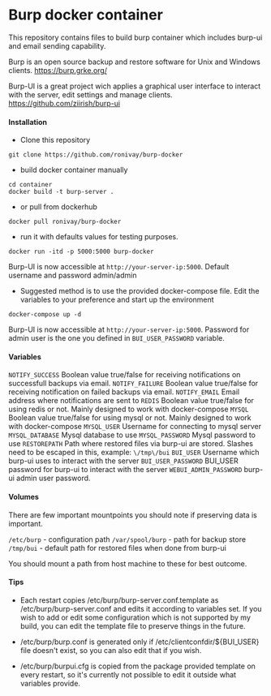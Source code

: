 # Burp docker container

This repository contains files to build burp container which includes burp-ui and email sending capability.

Burp is an open source backup and restore software for Unix and Windows clients.
https://burp.grke.org/

Burp-UI is a great project wich applies a graphical user interface to interact with the server, edit settings and manage clients.
https://github.com/ziirish/burp-ui

#### Installation

- Clone this repository
```
git clone https://github.com/ronivay/burp-docker
```

- build docker container manually

```
cd container
docker build -t burp-server .
```

- or pull from dockerhub

```
docker pull ronivay/burp-docker
```

- run it with defaults values for testing purposes. 

```
docker run -itd -p 5000:5000 burp-docker
```

Burp-UI is now accessible at `http://your-server-ip:5000`. Default username and password admin/admin

- Suggested method is to use the provided docker-compose file. Edit the variables to your preference and start up the environment

```
docker-compose up -d
```
Burp-UI is now accessible at `http://your-server-ip:5000`. Password for admin user is the one you defined in `BUI_USER_PASSWORD` variable.

#### Variables

`NOTIFY_SUCCESS` 
Boolean value true/false for receiving notifications on successfull backups via email. 
`NOTIFY_FAILURE`
Boolean value true/false for receiving notification on failed backups via email.
`NOTIFY_EMAIL`
Email address where notifications are sent to
`REDIS`
Boolean value true/false for using redis or not. Mainly designed to work with docker-compose
`MYSQL`
Boolean value true/false for using mysql or not. Mainly designed to work with docker-compose
`MYSQL_USER`
Username for connecting to mysql server
`MYSQL_DATABASE`
Mysql database to use
`MYSQL_PASSWORD`
Mysql password to use
`RESTOREPATH`
Path where restored files via burp-ui are stored. Slashes need to be escaped in this, example: `\/tmp\/bui`
`BUI_USER`
Username which burp-ui uses to interact with the server
`BUI_USER_PASSWORD`
BUI_USER password for burp-ui to interact with the server
`WEBUI_ADMIN_PASSWORD`
burp-ui admin user password. 

#### Volumes

There are few important mountpoints you should note if preserving data is important.

`/etc/burp` - configuration path
`/var/spool/burp` - path for backup store
`/tmp/bui` - default path for restored files when done from burp-ui

You should mount a path from host machine to these for best outcome.

#### Tips

- Each restart copies /etc/burp/burp-server.conf.template as /etc/burp/burp-server.conf and edits it according to variables set. If you wish to add or edit some configuration which is not supported by my build, you can edit the template file to preserve things in the future. 

- /etc/burp/burp.conf is generated only if /etc/clientconfdir/${BUI_USER} file doesn't exist, so you can also edit that if you wish.

- /etc/burp/burpui.cfg is copied from the package provided template on every restart, so it's currently not possible to edit it outside what variables provide.



